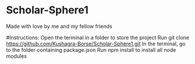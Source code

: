 # Scholar-Sphere1
Made with love by me and my fellow friends

#Instructions:
Open the terminal in a folder to store the project
Run git clone https://github.com/Kushagra-Borse/Scholar-Sphere1.git
In the terminal, go to the folder containing package.json
Run npm install to install all node modules
